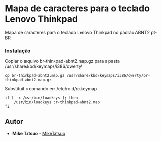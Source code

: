 # Mapa de caracteres para o teclado Lenovo Thinkpad

Mapa de caracteres para o teclado Lenovo Thinkpad no padrão ABNT2 pt-BR

### Instalação

Copiar o arquivo br-thinkpad-abnt2.map.gz para a pasta /usr/share/kbd/keymaps/i386/qwerty/

```
cp br-thinkpad-abnt2.map.gz /usr/share/kbd/keymaps/i386/qwerty/br-thinkpad-abnt2.map.gz
```

Substituit o comando em /etc/rc.d/rc.keymap
```
if [ -x /usr/bin/loadkeys ]; then
    /usr/bin/loadkeys br-thinkpad-abnt2.map
fi
```

## Autor

* **Mike Tatsuo** - [MikeTatsuo](https://github.com/MikeTatsuo)